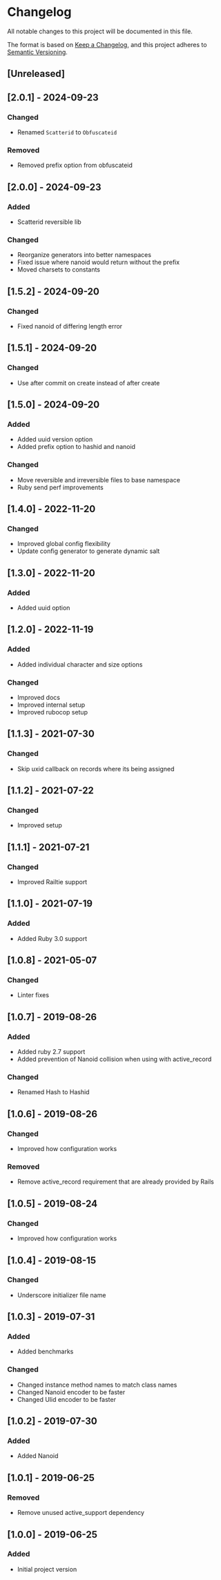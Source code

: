 # Changelog
All notable changes to this project will be documented in this file.

The format is based on [Keep a Changelog](https://keepachangelog.com/en/1.0.0/),
and this project adheres to [Semantic Versioning](https://semver.org/spec/v2.0.0.html).

## [Unreleased]

## [2.0.1] - 2024-09-23
### Changed
- Renamed `Scatterid` to `Obfuscateid`
### Removed
- Removed prefix option from obfuscateid

## [2.0.0] - 2024-09-23
### Added
- Scatterid reversible lib
### Changed
- Reorganize generators into better namespaces
- Fixed issue where nanoid would return without the prefix
- Moved charsets to constants

## [1.5.2] - 2024-09-20
### Changed
- Fixed nanoid of differing length error

## [1.5.1] - 2024-09-20
### Changed
- Use after commit on create instead of after create

## [1.5.0] - 2024-09-20
### Added
- Added uuid version option
- Added prefix option to hashid and nanoid
### Changed
- Move reversible and irreversible files to base namespace
- Ruby send perf improvements

## [1.4.0] - 2022-11-20
### Changed
- Improved global config flexibility
- Update config generator to generate dynamic salt

## [1.3.0] - 2022-11-20
### Added
- Added uuid option

## [1.2.0] - 2022-11-19
### Added
- Added individual character and size options
### Changed
- Improved docs
- Improved internal setup
- Improved rubocop setup

## [1.1.3] - 2021-07-30
### Changed
- Skip uxid callback on records where its being assigned

## [1.1.2] - 2021-07-22
### Changed
- Improved setup

## [1.1.1] - 2021-07-21
### Changed
- Improved Railtie support

## [1.1.0] - 2021-07-19
### Added
- Added Ruby 3.0 support

## [1.0.8] - 2021-05-07
### Changed
- Linter fixes

## [1.0.7] - 2019-08-26
### Added
- Added ruby 2.7 support
- Added prevention of Nanoid collision when using with active_record
### Changed
- Renamed Hash to Hashid

## [1.0.6] - 2019-08-26
### Changed
- Improved how configuration works
### Removed
- Remove active_record requirement that are already provided by Rails

## [1.0.5] - 2019-08-24
### Changed
- Improved how configuration works

## [1.0.4] - 2019-08-15
### Changed
- Underscore initializer file name

## [1.0.3] - 2019-07-31
### Added
- Added benchmarks
### Changed
- Changed instance method names to match class names
- Changed Nanoid encoder to be faster
- Changed Ulid encoder to be faster

## [1.0.2] - 2019-07-30
### Added
- Added Nanoid

## [1.0.1] - 2019-06-25
### Removed
- Remove unused active_support dependency

## [1.0.0] - 2019-06-25
### Added
- Initial project version
